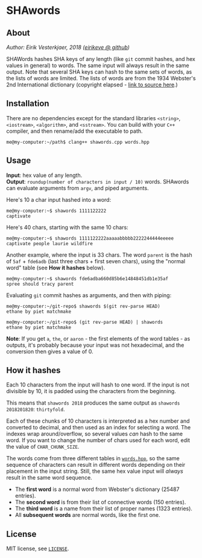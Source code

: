 # SHAwords

## About
*Author: Eirik Vesterkjaer, 2018 ([eirikeve @ github](https://www.github.com/eirikeve))*

SHAWords hashes SHA keys of any length (like `git` commit hashes, and hex values in general) to words. The same input will always result in the same output.
Note that several SHA keys can hash to the same sets of words, as the lists of words are limited. 
The lists of words are from the 1934 Webster's 2nd International dictionary (copyright elapsed - [link to source here](https://svnweb.freebsd.org/csrg/share/dict/).)

## Installation
There are no dependencies except for the standard libraries `<string>`, `<iostream>`, `<algorithm>`,  and `<sstream>`. 
You can build with your `C++` compiler, and then rename/add the executable to path.
```
me@my-computer:~/path$ clang++ shawords.cpp words.hpp
```




## Usage

**Input**: hex value of any length.  
**Output**: `roundup(number of characters in input / 10)` words. 
SHAwords can evaluate arguments from `argv`, and piped arguments.


Here's 10 a char input hashed into a word:
```
me@my-computer:~$ shawords 1111122222
captivate 
```
Here's 40 chars, starting with the same 10 chars:
```
me@my-computer:~$ shawords 1111122222aaaaabbbbb2222244444eeeee
captivate people laurie wildfire
```
Another example, where the input is 33 chars. The word `parent` is the hash of `5af` + `fde6adb` (last three chars + first seven chars), using the "normal word" table (see **How it hashes** below).
```
me@my-computer:~$ shawords fde6adba660d85b6e14848451db1e35af
spree should tracy parent 

```
Evaluating `git` commit hashes as arguments, and then with piping:
```
me@my-computer:~/git-repo$ shawords $(git rev-parse HEAD)
ethane by piet matchmake 
```
```
me@my-computer:~/git-repo$ (git rev-parse HEAD) | shawords
ethane by piet matchmake 
```

**Note**: If you get `a`, `the`, or `aaron` - the first elements of the word tables - as outputs, it's probably because your input was not hexadecimal, and the conversion then gives a value of 0.

## How it hashes
Each 10 characters from the input will hash to one word. If the input is not divisible by 10, it is padded using the characters from the beginning.

This means that `shawords 2018` produces the same output as `shawords 2018201820`: `thirtyfold`.

Each of these chunks of 10 characters is interpreted as a hex number and converted to decimal, and then used as an index for selecting a word. The indexes wrap around/overflow, so several values *can* hash to the same word.
If you want to change the number of chars used for each word, edit the value of `CHAR_CHUNK_SIZE`.


The words come from three different tables in [`words.hpp`](words.hpp), so the same sequence of characters can result in different words depending on their placement in the input string. Still, the same hex value input will *always* result in the same word sequence.
* The **first word** is a normal word from Webster's dictionary (25487 entries).  
* The **second word** is from their list of connective words (150 entries).  
* The **third word** is a name from their list of proper names (1323 entries). 
* All **subsequent words** are normal words, like the first one.  

## License

MIT license, see [`LICENSE`](./LICENSE).


